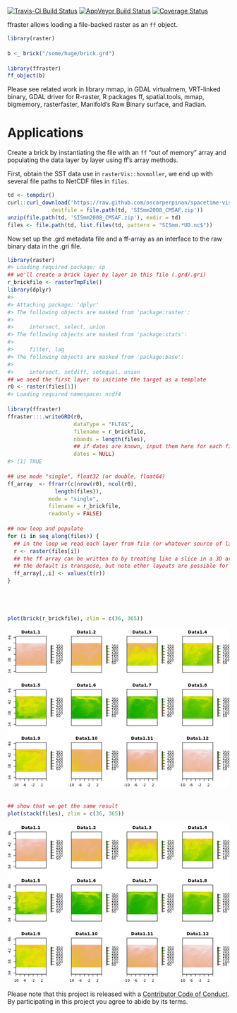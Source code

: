 
<!-- README.md is generated from README.Rmd. Please edit that file -->

[![Travis-CI Build
Status](https://travis-ci.org/mdsumner/ffraster.svg?branch=master)](https://travis-ci.org/mdsumner/ffraster)
[![AppVeyor Build
Status](https://ci.appveyor.com/api/projects/status/github/mdsumner/ffraster?branch=master&svg=true)](https://ci.appveyor.com/project/mdsumner/ffraster)
[![Coverage
Status](https://img.shields.io/codecov/c/github/mdsumner/ffraster/master.svg)](https://codecov.io/github/mdsumner/ffraster?branch=master)

ffraster allows loading a file-backed raster as an `ff` object.

``` r
library(raster)

b <_ brick("/some/huge/brick.grd")

library(ffraster)
ff_object(b)
```

Please see related work in library mmap, in GDAL virtualmem, VRT-linked
binary, GDAL driver for R-raster, R packages ff, spatial.tools, mmap,
bigmemory, rasterfaster, Manifold’s Raw Binary surface, and Radian.

# Applications

Create a brick by instantiating the file with an `ff` “out of memory”
array and populating the data layer by layer using ff’s array methods.

First, obtain the SST data use in `rasterVis::hovmoller`, we end up with
several file paths to NetCDF files in `files`.

``` r
td <- tempdir()
curl::curl_download('https://raw.github.com/oscarperpinan/spacetime-vis/master/data/SISmm2008_CMSAF.zip',
              destfile = file.path(td, 'SISmm2008_CMSAF.zip'))
unzip(file.path(td, 'SISmm2008_CMSAF.zip'), exdir = td)
files <- file.path(td, list.files(td, pattern = "SISmm.*UD.nc$"))
```

Now set up the .grd metadata file and a ff-array as an interface to the
raw binary data in the .gri file.

``` r
library(raster)
#> Loading required package: sp
## we'll create a brick layer by layer in this file (.grd/.gri)
r_brickfile <- rasterTmpFile()
library(dplyr)
#> 
#> Attaching package: 'dplyr'
#> The following objects are masked from 'package:raster':
#> 
#>     intersect, select, union
#> The following objects are masked from 'package:stats':
#> 
#>     filter, lag
#> The following objects are masked from 'package:base':
#> 
#>     intersect, setdiff, setequal, union
## we need the first layer to initiate the target as a template
r0 <- raster(files[1])
#> Loading required namespace: ncdf4

library(ffraster)
ffraster:::.writeGRD(r0, 
                     dataType = "FLT4S", 
                     filename = r_brickfile, 
                     nbands = length(files), 
                     ## if dates are known, input them here for each file
                     dates = NULL)  
#> [1] TRUE

## use mode "single", float32 (or double, float64)
ff_array  <- ffrarr(c(nrow(r0), ncol(r0), 
               length(files)), 
             mode = "single", 
             filename = r_brickfile, 
             readonly = FALSE)

## now loop and populate
for (i in seq_along(files)) {
  ## in the loop we read each layer from file (or whatever source of layers we have)
  r <- raster(files[i])
  ## the ff array can be written to by treating like a slice in a 3D array
  ## the default is transpose, but note other layouts are possible for rasterfile and in ff
  ff_array[,,i] <- values(t(r))
}




plot(brick(r_brickfile), zlim = c(36, 365))
```

![](README-ff-layers-1.png)<!-- -->

``` r

## show that we get the same result
plot(stack(files), zlim = c(36, 365))
```

![](README-ff-layers-2.png)<!-- -->

Please note that this project is released with a [Contributor Code of
Conduct](CONDUCT.md). By participating in this project you agree to
abide by its terms.
